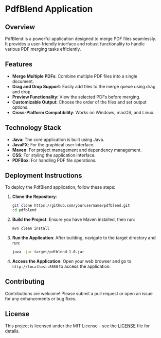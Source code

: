 # PdfBlend Application

## Overview
PdfBlend is a powerful application designed to merge PDF files seamlessly. It provides a user-friendly interface and robust functionality to handle various PDF merging tasks efficiently.

## Features
- **Merge Multiple PDFs**: Combine multiple PDF files into a single document.
- **Drag and Drop Support**: Easily add files to the merge queue using drag and drop.
- **Preview Functionality**: View the selected PDFs before merging.
- **Customizable Output**: Choose the order of the files and set output options.
- **Cross-Platform Compatibility**: Works on Windows, macOS, and Linux.

## Technology Stack
- **Java**: The core application is built using Java.
- **JavaFX**: For the graphical user interface.
- **Maven**: For project management and dependency management.
- **CSS**: For styling the application interface.
- **PDFBox**: For handling PDF file operations.

## Deployment Instructions
To deploy the PdfBlend application, follow these steps:

1. **Clone the Repository**:
   ```bash
   git clone https://github.com/yourusername/pdfblend.git
   cd pdfblend
   ```

2. **Build the Project**:
   Ensure you have Maven installed, then run:
   ```bash
   mvn clean install
   ```

3. **Run the Application**:
   After building, navigate to the target directory and run:
   ```bash
   java -jar target/pdfblend-1.0.jar
   ```

4. **Access the Application**:
   Open your web browser and go to `http://localhost:8080` to access the application.

## Contributing
Contributions are welcome! Please submit a pull request or open an issue for any enhancements or bug fixes.

## License
This project is licensed under the MIT License - see the [LICENSE](LICENSE) file for details.
